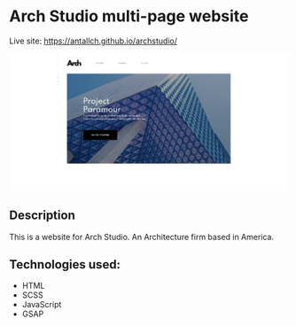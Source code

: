# Arch Studio multi-page website  
Live site: https://antallch.github.io/archstudio/

<img src="img/archstudio.jpg">

## Description

This is a website for Arch Studio. An Architecture firm based in America.

## Technologies used:

- HTML
- SCSS
- JavaScript
- GSAP
